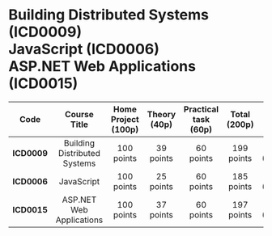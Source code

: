 # Building Distributed Systems (ICD0009)<br/>JavaScript (ICD0006)<br/>ASP.NET Web Applications (ICD0015)
| Code        | Course Title                 | Home Project (100p)  | Theory (40p)  | Practical task (60p) | Total (200p) | Grade         |
| :----:      | :----:                       | :---:                | :---:         | :---:                | :---:        | :---:         |
| **ICD0009** | Building Distributed Systems | 100 points           | 39 points     | 60 points            | 199 points   | **5** (99,5p) |
| **ICD0006** | JavaScript                   | 100 points           | 25 points     | 60 points            | 185 points   | **5** (92,5p) |
| **ICD0015** | ASP.NET Web Applications     | 100 points           | 37 points     | 60 points            | 197 points   | **5** (98,5p) |
